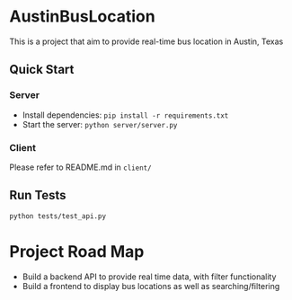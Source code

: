 # AustinBusLocation
This is a project that aim to provide real-time bus location in Austin, Texas

## Quick Start
### Server
* Install dependencies: `pip install -r requirements.txt`
* Start the server: `python server/server.py`

### Client
Please refer to README.md in `client/`

## Run Tests
`python tests/test_api.py`

# Project Road Map
* Build a backend API to provide real time data, with filter functionality
* Build a frontend to display bus locations as well as searching/filtering
